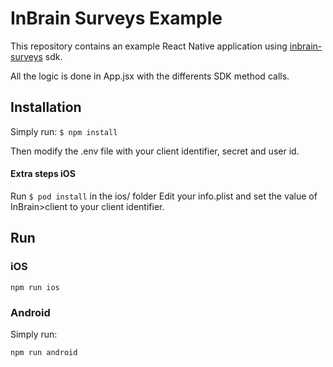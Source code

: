# InBrain Surveys Example
This repository contains an example React Native application using [inbrain-surveys](https://www.npmjs.com/package/inbrain-surveys) sdk.

All the logic is done in App.jsx with the differents SDK method calls. 

## Installation

Simply run: 
`$ npm install`

Then modify the .env file with your client identifier, secret and user id. 

#### Extra steps iOS
Run `$ pod install` in the ios/ folder
Edit your info.plist and set the value of InBrain>client to your client identifier.

## Run

### iOS
```
npm run ios
```

### Android
Simply run:
```
npm run android
```

